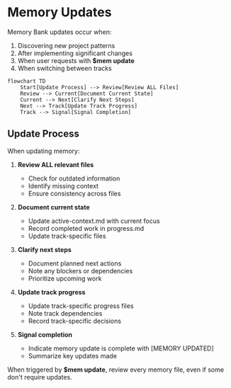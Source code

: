 # Memory Updates

Memory Bank updates occur when:

1. Discovering new project patterns
2. After implementing significant changes
3. When user requests with **$mem update**
4. When switching between tracks

```mermaid
flowchart TD
    Start[Update Process] --> Review[Review ALL Files]
    Review --> Current[Document Current State]
    Current --> Next[Clarify Next Steps]
    Next --> Track[Update Track Progress]
    Track --> Signal[Signal Completion]
```

## Update Process

When updating memory:

1. **Review ALL relevant files**
   - Check for outdated information
   - Identify missing context
   - Ensure consistency across files

2. **Document current state**
   - Update active-context.md with current focus
   - Record completed work in progress.md
   - Update track-specific files

3. **Clarify next steps**
   - Document planned next actions
   - Note any blockers or dependencies
   - Prioritize upcoming work

4. **Update track progress**
   - Update track-specific progress files
   - Note track dependencies
   - Record track-specific decisions

5. **Signal completion**
   - Indicate memory update is complete with [MEMORY UPDATED]
   - Summarize key updates made

When triggered by **$mem update**, review every memory file, even if some don't require updates.

